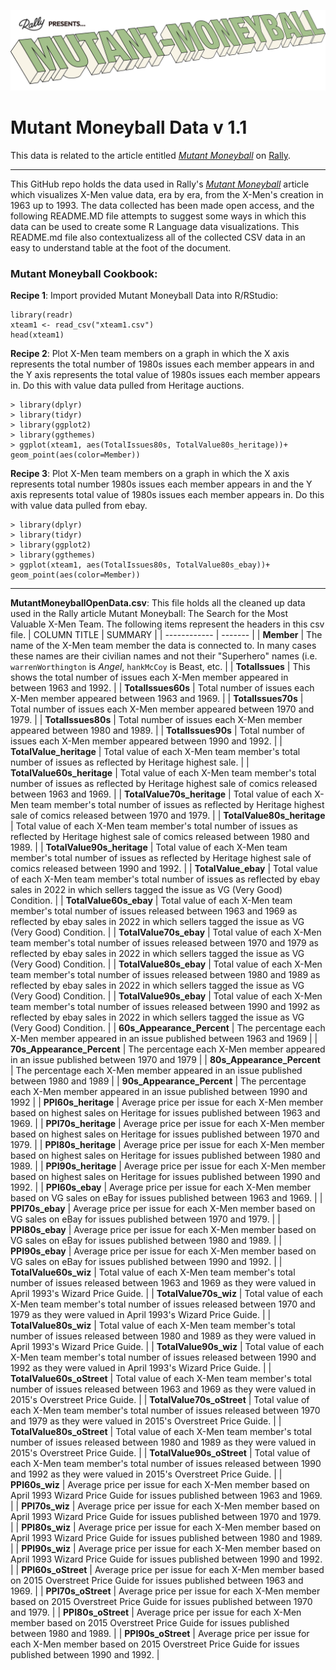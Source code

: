 ![](MUTANT-MONEYBALL-logo.png)

# Mutant Moneyball Data v 1.1

This data is related to the article entitled [*Mutant Moneyball*](https://rallyrd.com/mutant-moneyball-a-data-driven-ultimate-x-men/) on [Rally](https://www.rallyrd.com).

---

This GitHub repo holds the data used in Rally's [*Mutant Moneyball*](https://rallyrd.com/mutant-moneyball-a-data-driven-ultimate-x-men/) article which visualizes X-Men value data, era by era, from the X-Men's creation in 1963 up to 1993. The data collected has been made open access, and the following README.MD file attempts to suggest some ways in which this data can be used to create some R Language data visualizations. This README.md file also contextualizess all of the collected CSV data in an easy to understand table at the foot of the document.

### Mutant Moneyball Cookbook:

**Recipe 1**: Import provided Mutant Moneyball Data into R/RStudio:

```
library(readr)
xteam1 <- read_csv("xteam1.csv")
head(xteam1)
```

**Recipe 2**: Plot X-Men team members on a graph in which the X axis represents the total number of 1980s issues each member appears in and the Y axis represents the total value of 1980s issues each member appears in. Do this with value data pulled from Heritage auctions.

```
> library(dplyr)
> library(tidyr)
> library(ggplot2)
> library(ggthemes)
> ggplot(xteam1, aes(TotalIssues80s, TotalValue80s_heritage))+ geom_point(aes(color=Member))

```

**Recipe 3**: Plot X-Men team members on a graph in which the X axis represents total number 1980s issues each member appears in and the Y axis represents total value of 1980s issues each member appears in. Do this with value data pulled from ebay.

```
> library(dplyr)
> library(tidyr)
> library(ggplot2)
> library(ggthemes)
> ggplot(xteam1, aes(TotalIssues80s, TotalValue80s_ebay))+ geom_point(aes(color=Member))
```

---

**MutantMoneyballOpenData.csv**: This file holds all the cleaned up data used in the Rally article Mutant Moneyball: The Search for the Most Valuable X-Men Team. The following items represent the headers in this csv file.
| COLUMN TITLE | SUMMARY |
| ------------ | ------- |
| **Member** | The name of the X-Men team member the data is connected to. In many cases these names are their civilian names and not their "Superhero" names (i.e. `warrenWorthington` is *Angel*, `hankMcCoy` is Beast, etc. |
| **TotalIssues** | This shows the total number of issues each X-Men member appeared in between 1963 and 1992. |
| **TotalIssues60s** | Total number of issues each X-Men member appeared between 1963 and 1969. |
| **TotalIssues70s** | Total number of issues each X-Men member appeared between 1970 and 1979. |
| **TotalIssues80s** | Total number of issues each X-Men member appeared between 1980 and 1989. |
| **TotalIssues90s** | Total number of issues each X-Men member appeared between 1990 and 1992. |
| **TotalValue_heritage** | Total value of each X-Men team member's total number of issues as reflected by Heritage highest sale. |
| **TotalValue60s_heritage** | Total value of each X-Men team member's total number of issues as reflected by Heritage highest sale of comics released between 1963 and 1969. |
| **TotalValue70s_heritage** | Total value of each X-Men team member's total number of issues as reflected by Heritage highest sale of comics released between 1970 and 1979. |
| **TotalValue80s_heritage** | Total value of each X-Men team member's total number of issues as reflected by Heritage highest sale of comics released between 1980 and 1989. |
| **TotalValue90s_heritage** | Total value of each X-Men team member's total number of issues as reflected by Heritage highest sale of comics released between 1990 and 1992. |
| **TotalValue_ebay** | Total value of each X-Men team member's total number of issues as reflected by ebay sales in 2022 in which sellers tagged the issue as VG (Very Good) Condition. |
| **TotalValue60s_ebay** | Total value of each X-Men team member's total number of issues released between 1963 and 1969 as reflected by ebay sales in 2022 in which sellers tagged the issue as VG (Very Good) Condition. |
| **TotalValue70s_ebay** | Total value of each X-Men team member's total number of issues released between 1970 and 1979 as reflected by ebay sales in 2022 in which sellers tagged the issue as VG (Very Good) Condition. |
| **TotalValue80s_ebay** | Total value of each X-Men team member's total number of issues released between 1980 and 1989 as reflected by ebay sales in 2022 in which sellers tagged the issue as VG (Very Good) Condition. |
| **TotalValue90s_ebay** | Total value of each X-Men team member's total number of issues released between 1990 and 1992 as reflected by ebay sales in 2022 in which sellers tagged the issue as VG (Very Good) Condition. |
| **60s_Appearance_Percent** | The percentage each X-Men member appeared in an issue published between 1963 and 1969 |
| **70s_Appearance_Percent** | The percentage each X-Men member appeared in an issue published between 1970 and 1979 |
| **80s_Appearance_Percent** | The percentage each X-Men member appeared in an issue published between 1980 and 1989 |
| **90s_Appearance_Percent** | The percentage each X-Men member appeared in an issue published between 1990 and 1992 |
| **PPI60s_heritage** | Average price per issue for each X-Men member based on highest sales on Heritage for issues published between 1963 and 1969. | 
| **PPI70s_heritage** | Average price per issue for each X-Men member based on highest sales on Heritage for issues published between 1970 and 1979. |
| **PPI80s_heritage** | Average price per issue for each X-Men member based on highest sales on Heritage for issues published between 1980 and 1989. |
| **PPI90s_heritage** | Average price per issue for each X-Men member based on highest sales on Heritage for issues published between 1990 and 1992. |
| **PPI60s_ebay** | Average price per issue for each X-Men member based on VG sales on eBay for issues published between 1963 and 1969. |
| **PPI70s_ebay** | Average price per issue for each X-Men member based on VG sales on eBay for issues published between 1970 and 1979. |
| **PPI80s_ebay** | Average price per issue for each X-Men member based on VG sales on eBay for issues published between 1980 and 1989. |
| **PPI90s_ebay** |  Average price per issue for each X-Men member based on VG sales on eBay for issues published between 1990 and 1992. |
| **TotalValue60s_wiz** | Total value of each X-Men team member's total number of issues released between 1963 and 1969 as they were valued in April 1993's Wizard Price Guide. |
| **TotalValue70s_wiz** | Total value of each X-Men team member's total number of issues released between 1970 and 1979 as they were valued in April 1993's Wizard Price Guide. |
| **TotalValue80s_wiz** | Total value of each X-Men team member's total number of issues released between 1980 and 1989 as they were valued in April 1993's Wizard Price Guide. |
| **TotalValue90s_wiz** | Total value of each X-Men team member's total number of issues released between 1990 and 1992 as they were valued in April 1993's Wizard Price Guide. |
| **TotalValue60s_oStreet** | Total value of each X-Men team member's total number of issues released between 1963 and 1969 as they were valued in 2015's Overstreet Price Guide. |
| **TotalValue70s_oStreet** | Total value of each X-Men team member's total number of issues released between 1970 and 1979 as they were valued in 2015's Overstreet Price Guide. |
| **TotalValue80s_oStreet** | Total value of each X-Men team member's total number of issues released between 1980 and 1989 as they were valued in 2015's Overstreet Price Guide. |
| **TotalValue90s_oStreet** |  Total value of each X-Men team member's total number of issues released between 1990 and 1992 as they were valued in 2015's Overstreet Price Guide. |
| **PPI60s_wiz** | Average price per issue for each X-Men member based on April 1993 Wizard Price Guide for issues published between 1963 and 1969. |
| **PPI70s_wiz** | Average price per issue for each X-Men member based on April 1993 Wizard Price Guide for issues published between 1970 and 1979. |
| **PPI80s_wiz** | Average price per issue for each X-Men member based on April 1993 Wizard Price Guide for issues published between 1980 and 1989. |
| **PPI90s_wiz** | Average price per issue for each X-Men member based on April 1993 Wizard Price Guide for issues published between 1990 and 1992. |
| **PPI60s_oStreet** | Average price per issue for each X-Men member based on 2015 Overstreet Price Guide for issues published between 1963 and 1969. |
| **PPI70s_oStreet** | Average price per issue for each X-Men member based on 2015 Overstreet Price Guide for issues published between 1970 and 1979. |
| **PPI80s_oStreet** | Average price per issue for each X-Men member based on 2015 Overstreet Price Guide for issues published between 1980 and 1989. |
| **PPI90s_oStreet** | Average price per issue for each X-Men member based on 2015 Overstreet Price Guide for issues published between 1990 and 1992. |

